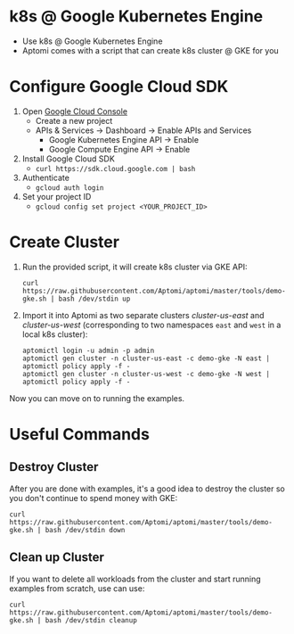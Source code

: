 # k8s @ Google Kubernetes Engine
* Use k8s @ Google Kubernetes Engine
* Aptomi comes with a script that can create k8s cluster @ GKE for you

# Configure Google Cloud SDK
1. Open [Google Cloud Console](https://console.cloud.google.com/)
    * Create a new project
    * APIs & Services -> Dashboard -> Enable APIs and Services
        * Google Kubernetes Engine API -> Enable
        * Google Compute Engine API -> Enable
1. Install Google Cloud SDK
    * ```curl https://sdk.cloud.google.com | bash```
1. Authenticate
    * ```gcloud auth login```
1. Set your project ID
    * ```gcloud config set project <YOUR_PROJECT_ID>```
    
# Create Cluster
1. Run the provided script, it will create k8s cluster via GKE API:
    ```
    curl https://raw.githubusercontent.com/Aptomi/aptomi/master/tools/demo-gke.sh | bash /dev/stdin up
    ```
      
2. Import it into Aptomi as two separate clusters *cluster-us-east* and *cluster-us-west* (corresponding to two namespaces `east` and `west` in a local k8s cluster):
    ```
    aptomictl login -u admin -p admin
    aptomictl gen cluster -n cluster-us-east -c demo-gke -N east | aptomictl policy apply -f -
    aptomictl gen cluster -n cluster-us-west -c demo-gke -N west | aptomictl policy apply -f -
    ```

Now you can move on to running the examples.

# Useful Commands

## Destroy Cluster
After you are done with examples, it's a good idea to destroy the cluster so you don't continue to spend money with GKE: 
```
curl https://raw.githubusercontent.com/Aptomi/aptomi/master/tools/demo-gke.sh | bash /dev/stdin down
```  

## Clean up Cluster
If you want to delete all workloads from the cluster and start running examples from scratch, use can use:
```
curl https://raw.githubusercontent.com/Aptomi/aptomi/master/tools/demo-gke.sh | bash /dev/stdin cleanup
```
